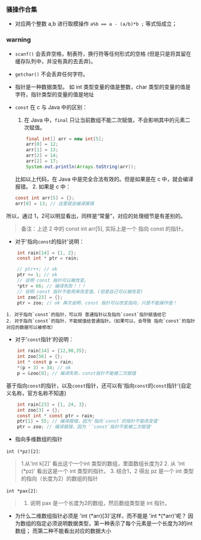 ### 骚操作合集

* 对应两个整数 a,b 进行取模操作 `a%b == a - (a/b)*b ;` 等式恒成立；


### warning

* `scanf()` 会丢弃空格，制表符，换行符等任何形式的空格
(但是只是将其留在缓存队列中，并没有真的去丢弃)。

* `getchar()` 不会丢弃任何字符。

* 指针是一种数据类型。
如 int 类型变量的值是整数，char 类型的变量的值是字符，指针类型的变量的值是地址

* `const` 在 c 与 Java 中的区别：
    1. 在 Java 中，`final` 只让当前数组不能二次赋值，不会影响其中的元素二次赋值。
    ```java
        final int[] arr = new int[5];
        arr[0] = 12;
        arr[1] = 13;
        arr[2] = 14;
        arr[2] = 17;
        System.out.println(Arrays.toString(arr));
    ```
    比如以上代码，在 Java 中是完全合法有效的。但是如果是在 c 中，就会编译报错。
    2. 如果是 c 中：
    ```c
    const int arr[5] = {};
    arr[0] = 13; // 这里就会编译报错
    ```
所以，通过 1，2可以明显看出，同样是“常量”，对应的处理细节是有差别的。

> 备注：上述 2 中的 const int arr[5], 实际上是一个 指向 const 的指针。

*  对于'指向`const`的指针'说明：

```c
    int rain[14] = {1, 2};
    const int * ptr = rain;

    // ptr++; // ok
    ptr += 1; // ok
    // 说明 const 指针可以被改变。
    *ptr = 66; // 编译失败！！！
    // 说明 const 指针不能用来改变值。(但是自己可以被改变)
    int zoo[23] = {};
    ptr = zoo; // ok 再次说明，const 指针可以改变指向，只是不能操作值！
```
    1. 对于指向`const`的指针，可以将 普通指针以及指向`const`指针赋值给它
    2. 对于指向`const`的指针，不能赋值给普通指针。（如果可以，会导致 指向`const`的指针对应的数据可以被修改）

* 对于'`const`指针'的说明：

```c
    int rain[14] = {12,90,35};
    int zoo[56] = {};
    int * const p = rain;
    *(p + 3) = 34; // ok
    p = &zoo[0]; // 编译失败，const指针不能被二次赋值
```
基于指向`const`的指针，以及`const`指针，还可以有'指向`const`的`const`指针'{自定义名称，官方名称不知道}

```c
    int rain[23] = {1, 24, 3};
    int zoo[3] = {};
    const int * const ptr = rain;
    ptr[1] = 55; // 编译报错，因为'指向`const`的指针不能改变值'
    ptr = zoo; // 编译报错，因为 '`const`指针不能被二次赋值'
```

* 指向多维数组的指针

`int (*pz)[2]`:
> 1.从'int k[2]' 看出这个一个int 类型的数组，里面数组长度为2
> 2. 从 'int (*pz)' 看出这是一个 int 类型的指针。
> 3. 结合1，2 得出 pz 是一个 int 类型的指向（长度为2）的数组的指针

`int *pax[2]`:
> 1. 说明 pax 是一个长度为2的数组，然后数组类型是 int 指针。

* 为什么二维数组指针必须是 'int (*arr)[3]'这样，而不能是 'int *(*arr)'呢？
因为数组的指定必须说明数据类型，第一种表示了每个元素是一个长度为3的int 数组；
而第二种不能看出对应的数据大小
